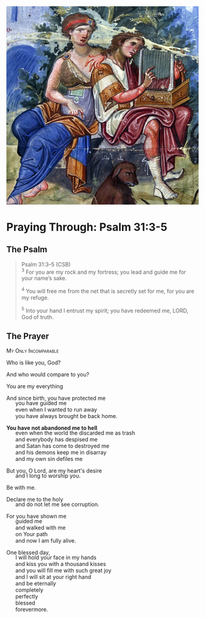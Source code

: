 <img class="intro-right" src="../images/art-paris-psalter.jpg">

<style>
  li {list-style-type: none;}
  p + ul {
    margin-top: -18px;
}
</style>

# Praying Through: Psalm 31:3-5

## The Psalm

>Psalm 31:3–5 (CSB)  
><sup>3</sup> For you are my rock and my fortress; you lead and guide me for your name’s sake. 
>
><sup>4</sup> You will free me from the net that is secretly set for me, for you are my refuge. 
>
><sup>5</sup> Into your hand I entrust my spirit; you have redeemed me, LORD, God of truth.

## The Prayer

<div style="font-variant: small-caps;">My Only Incomparable</div>

Who is like you, God?

And who would compare to you?

You are my everything

And since birth, you have protected me
* you have guided me
* even when I wanted to run away
* you have always brought be back home.

**You have not abandoned me to hell**
* even when the world the discarded me as trash
* and everybody has despised me
* and Satan has come to destroyed me
* and his demons keep me in disarray
* and my own sin defiles me

But you, O Lord, are my heart's desire
* and I long to worship you.

Be with me.

Declare me to the holy
* and do not let me see corruption.

For you have shown me
* guided me
* and walked with me
* on Your path
* and now I am fully alive.

One blessed day,
* I will hold your face in my hands
* and kiss you with a thousand kisses
* and you will fill me with such great joy
* and I will sit at your right hand
* and be eternally
* completely
* perfectly
* blessed
* forevermore.
